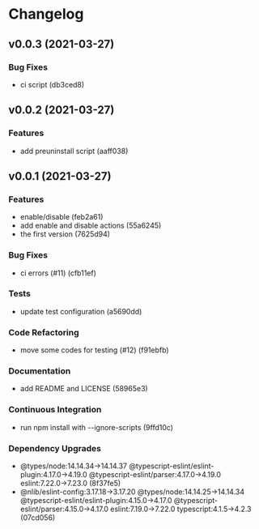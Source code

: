 # Changelog

## v0.0.3 (2021-03-27)

### Bug Fixes

- ci script (db3ced8)


## v0.0.2 (2021-03-27)

### Features

- add preuninstall script (aaff038)


## v0.0.1 (2021-03-27)

### Features

- enable/disable (feb2a61)
- add enable and disable actions (55a6245)
- the first version (7625d94)

### Bug Fixes

- ci errors (#11) (cfb11ef)

### Tests

- update test configuration (a5690dd)

### Code Refactoring

- move some codes for testing (#12) (f91ebfb)

### Documentation

- add README and LICENSE (58965e3)

### Continuous Integration

- run npm install with --ignore-scripts (9ffd10c)

### Dependency Upgrades

- @types/node:14.14.34→14.14.37 @typescript-eslint/eslint-plugin:4.17.0→4.19.0 @typescript-eslint/parser:4.17.0→4.19.0 eslint:7.22.0→7.23.0 (8f37fe5)
- @nlib/eslint-config:3.17.18→3.17.20 @types/node:14.14.25→14.14.34 @typescript-eslint/eslint-plugin:4.15.0→4.17.0 @typescript-eslint/parser:4.15.0→4.17.0 eslint:7.19.0→7.22.0 typescript:4.1.5→4.2.3 (07cd056)


